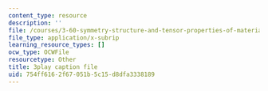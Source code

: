 ```yaml
---
content_type: resource
description: ''
file: /courses/3-60-symmetry-structure-and-tensor-properties-of-materials-fall-2005/754ff6162f67051b5c15d8dfa3338189_pi1IagGYJ3E.srt
file_type: application/x-subrip
learning_resource_types: []
ocw_type: OCWFile
resourcetype: Other
title: 3play caption file
uid: 754ff616-2f67-051b-5c15-d8dfa3338189
---
```


